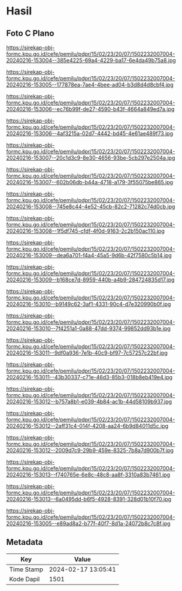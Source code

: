 # Hasil

## Foto C Plano

https://sirekap-obj-formc.kpu.go.id/cefe/pemilu/pdpr/15/02/23/20/07/1502232007004-20240216-153004--385e4225-69a4-4229-ba17-6e4da49b75a8.jpg

https://sirekap-obj-formc.kpu.go.id/cefe/pemilu/pdpr/15/02/23/20/07/1502232007004-20240216-153005--177878ea-7ae4-4bee-ad04-b3d8d4d8cbf4.jpg

https://sirekap-obj-formc.kpu.go.id/cefe/pemilu/pdpr/15/02/23/20/07/1502232007004-20240216-153006--ec76b99f-de27-4590-b43f-4664a849ed7a.jpg

https://sirekap-obj-formc.kpu.go.id/cefe/pemilu/pdpr/15/02/23/20/07/1502232007004-20240216-153006--4af3215a-02d7-4442-bd45-4e61ae489f73.jpg

https://sirekap-obj-formc.kpu.go.id/cefe/pemilu/pdpr/15/02/23/20/07/1502232007004-20240216-153007--20c1d3c9-8e30-4656-93be-5cb297e2504a.jpg

https://sirekap-obj-formc.kpu.go.id/cefe/pemilu/pdpr/15/02/23/20/07/1502232007004-20240216-153007--602b06db-b44a-4718-a179-3f55075be865.jpg

https://sirekap-obj-formc.kpu.go.id/cefe/pemilu/pdpr/15/02/23/20/07/1502232007004-20240216-153008--745e8c44-4e52-45cb-82c2-71282c74d0cb.jpg

https://sirekap-obj-formc.kpu.go.id/cefe/pemilu/pdpr/15/02/23/20/07/1502232007004-20240216-153008--1f5df745-cfdf-4f0d-9163-2c2b150ac110.jpg

https://sirekap-obj-formc.kpu.go.id/cefe/pemilu/pdpr/15/02/23/20/07/1502232007004-20240216-153009--dea6a701-f4a4-45a5-9d6b-42f7580c5b14.jpg

https://sirekap-obj-formc.kpu.go.id/cefe/pemilu/pdpr/15/02/23/20/07/1502232007004-20240216-153009--b168ce7d-8959-440b-a4b9-284724835d17.jpg

https://sirekap-obj-formc.kpu.go.id/cefe/pemilu/pdpr/15/02/23/20/07/1502232007004-20240216-153010--b9149c62-3af1-4331-90c4-d7e320990b0f.jpg

https://sirekap-obj-formc.kpu.go.id/cefe/pemilu/pdpr/15/02/23/20/07/1502232007004-20240216-153010--7f4251a1-0a88-47dd-9374-99852dd93b1e.jpg

https://sirekap-obj-formc.kpu.go.id/cefe/pemilu/pdpr/15/02/23/20/07/1502232007004-20240216-153011--9df0a936-7e1b-40c9-bf97-7c57257c22bf.jpg

https://sirekap-obj-formc.kpu.go.id/cefe/pemilu/pdpr/15/02/23/20/07/1502232007004-20240216-153011--43b30337-c71e-46d3-85b3-018b8eb419e4.jpg

https://sirekap-obj-formc.kpu.go.id/cefe/pemilu/pdpr/15/02/23/20/07/1502232007004-20240216-153012--b757a8b1-e039-4b84-ac1b-44d58109b937.jpg

https://sirekap-obj-formc.kpu.go.id/cefe/pemilu/pdpr/15/02/23/20/07/1502232007004-20240216-153012--2aff31c4-014f-4208-aa24-6b9d84011d5c.jpg

https://sirekap-obj-formc.kpu.go.id/cefe/pemilu/pdpr/15/02/23/20/07/1502232007004-20240216-153012--2009d7c9-29b9-459e-8325-7b8a7d900b7f.jpg

https://sirekap-obj-formc.kpu.go.id/cefe/pemilu/pdpr/15/02/23/20/07/1502232007004-20240216-153013--f740765e-6e8c-48c8-aa8f-3310a83b7461.jpg

https://sirekap-obj-formc.kpu.go.id/cefe/pemilu/pdpr/15/02/23/20/07/1502232007004-20240216-153013--6a0495dd-b6f5-4928-8391-328d01b10f70.jpg

https://sirekap-obj-formc.kpu.go.id/cefe/pemilu/pdpr/15/02/23/20/07/1502232007004-20240216-153005--e89ad8a2-b77f-40f7-8d1a-24072b8c7c8f.jpg


## Metadata

| Key        | Value               |
| ---------- | ------------------- |
| Time Stamp | 2024-02-17 13:05:41 |
| Kode Dapil | 1501                |



